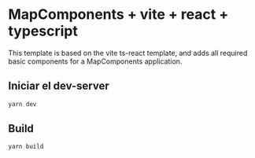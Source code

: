 # MapComponents + vite + react + typescript

This template is based on the vite ts-react template, and adds all 
required basic components for a MapComponents application.

## Iniciar el dev-server

```bash
yarn dev
```

## Build 

```bash
yarn build
```
